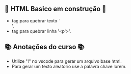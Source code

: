 ## :construction: HTML Basico em construção :construction:

- tag para quebrar texto '<br>'.
- tag para quebrar linha '<p'>'. 

## 📚 Anotações do curso 📚
- Utilize "!" no vscode para gerar um arquivo base html.
- Para gerar um texto aleatorio use a palavra chave lorem.
